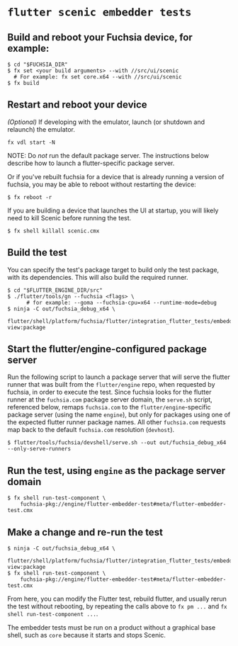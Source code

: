 # `flutter scenic embedder tests`

## Build and reboot your Fuchsia device, for example:

```shell
$ cd "$FUCHSIA_DIR"
$ fx set <your build arguments> --with //src/ui/scenic
  # For example: fx set core.x64 --with //src/ui/scenic
$ fx build
```

## Restart and reboot your device

_(Optional)_ If developing with the emulator, launch (or shutdown and relaunch)
the emulator.

```shell
fx vdl start -N
```

NOTE: Do _not_ run the default package server. The instructions below describe
how to launch a flutter-specific package server.

Or if you've rebuilt fuchsia for a device that is already running a version of
fuchsia, you may be able to reboot without restarting the device:

```shell
$ fx reboot -r
```

If you are building a device that launches the UI at startup, you will likely
need to kill Scenic before running the test.

```shell
$ fx shell killall scenic.cmx
```

## Build the test

You can specify the test's package target to build only the test package, with
its dependencies. This will also build the required runner.

```shell
$ cd "$FLUTTER_ENGINE_DIR/src"
$ ./flutter/tools/gn --fuchsia <flags> \
      # for example: --goma --fuchsia-cpu=x64 --runtime-mode=debug
$ ninja -C out/fuchsia_debug_x64 \
    flutter/shell/platform/fuchsia/flutter/integration_flutter_tests/embedder/parent-view:package
```

## Start the flutter/engine-configured package server

Run the following script to launch a package server that will serve the
flutter runner that was built from the `flutter/engine` repo, when requested by
fuchsia, in order to execute the test. Since fuchsia looks for the flutter
runner at the `fuchsia.com` package server domain, the `serve.sh` script,
referenced below, remaps `fuchsia.com` to the `flutter/engine`-specific package
server (using the name `engine`), but only for packages using one of the
expected flutter runner package names. All other `fuchsia.com` requests map
back to the default `fuchsia.com` resolution (`devhost`).

```shell
$ flutter/tools/fuchsia/devshell/serve.sh --out out/fuchsia_debug_x64 --only-serve-runners
```

## Run the test, using `engine` as the package server domain

```shell
$ fx shell run-test-component \
    fuchsia-pkg://engine/flutter-embedder-test#meta/flutter-embedder-test.cmx
```

## Make a change and re-run the test

```shell
$ ninja -C out/fuchsia_debug_x64 \
    flutter/shell/platform/fuchsia/flutter/integration_flutter_tests/embedder/parent-view:package
$ fx shell run-test-component \
    fuchsia-pkg://engine/flutter-embedder-test#meta/flutter-embedder-test.cmx
```

From here, you can modify the Flutter test, rebuild flutter, and usually rerun the test without
rebooting, by repeating the calls above to `fx pm ...` and `fx shell run-test-component ...`.

The embedder tests must be run on a product without a graphical base shell,
such as `core` because it starts and stops Scenic.
